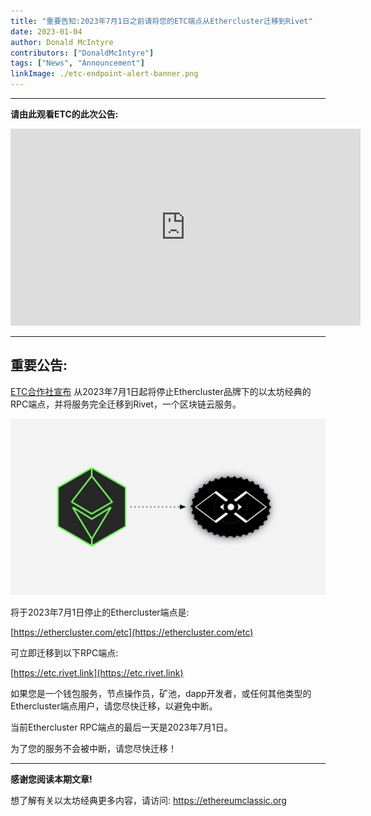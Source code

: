 ```yaml
---
title: "重要告知:2023年7月1日之前请将您的ETC端点从Ethercluster迁移到Rivet"
date: 2023-01-04
author: Donald McIntyre
contributors: ["DonaldMcIntyre"]
tags: ["News", "Announcement"]
linkImage: ./etc-endpoint-alert-banner.png
---
```


---
**请由此观看ETC的此次公告:**

<iframe width="560" height="315" src="https://www.youtube.com/embed/gYaL-yJCPB0" title="YouTube video player" frameborder="0" allow="accelerometer; autoplay; clipboard-write; encrypted-media; gyroscope; picture-in-picture; web-share" allowfullscreen></iframe>

---

## 重要公告:

[ETC合作社宣布](https://etccooperative.org/posts/2023-01-02-the-ethereum-classic-rpc-url-is-changing-from-ethercluster-to-rivet-en) 从2023年7月1日起将停止Ethercluster品牌下的以太坊经典的RPC端点，并将服务完全迁移到Rivet，一个区块链云服务。

![从Ethercluster到Rivet.](./etc-endpoint-alert-banner.png)

将于2023年7月1日停止的Ethercluster端点是:

[https://ethercluster.com/etc](https://ethercluster.com/etc)

可立即迁移到以下RPC端点:

[https://etc.rivet.link](https://etc.rivet.link)

如果您是一个钱包服务，节点操作员，矿池，dapp开发者，或任何其他类型的Ethercluster端点用户，请您尽快迁移，以避免中断。

当前Ethercluster RPC端点的最后一天是2023年7月1日。

为了您的服务不会被中断，请您尽快迁移！

---

**感谢您阅读本期文章!**

想了解有关以太坊经典更多内容，请访问: https://ethereumclassic.org
